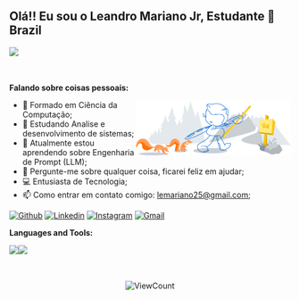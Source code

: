 ## Olá!! Eu sou o Leandro Mariano Jr, Estudante 🚀 Brazil
![](https://github.com/halfrost/halfrost/blob/master/icons/header_1.png)






<!-- Your badges
You can use the website to generate badges: https://shields.io/
-->

&nbsp;

<!-- Talking about you -->
**Falando sobre coisas pessoais:**

<!-- Any image aligned to the right. Beware the width -->
<img width="55%" align="right" alt="Github" src="https://github.com/leandro-25/leandro-25/blob/main/git-header.svg" />

- 🌱 Formado em Ciência da Computação;
- 🌱 Estudando Analise e desenvolvimento de sistemas;
- 🌱 Atualmente estou aprendendo sobre Engenharia de Prompt (LLM);
- 💬 Pergunte-me sobre qualquer coisa, ficarei feliz em ajudar;
- 💻 Entusiasta de Tecnologia;
- 📫 Como entrar em contato comigo: lemariano25@gmail.com;

[![Github](https://img.shields.io/badge/-Github-000?style=flat&logo=Github&logoColor=white)](https://github.com/leandro-25)
[![Linkedin](https://img.shields.io/badge/-LinkedIn-blue?style=flat&logo=Linkedin&logoColor=white)](https://www.linkedin.com/in/leandromarianojr/)
[![Instagram](https://img.shields.io/badge/-Instagram-c13584?style=flat&labelColor=c13584&logo=instagram&logoColor=white)](https://www.instagram.com/leandro.mariano.jr/)
[![Gmail](https://img.shields.io/badge/-Gmail-c14438?style=flat&logo=Gmail&logoColor=white)](mailto:contato.leandro-25@gmail.com)
<!--[![Outlook](https://img.shields.io/badge/-Outlook-0078D4?style=flat&logo=Microsoft-Outlook&logoColor=white)](mailto:murillo_comino@hotmail.com)-->

**Languages and Tools:** 


<img height="137px" src="https://github-readme-stats.vercel.app/api?username=leandro-25&hide_title=true&hide_border=true&show_icons=true&include_all_commits=true&count_private=true&line_height=21&text_color=000&icon_color=000&bg_color=0,ea6161,ffc64d,fffc4d,52fa5a&theme=graywhite" /><!-- wi*quL3fcV --><img height="137px" src="https://github-readme-stats.vercel.app/api/top-langs/?username=leandro-25&hide=html&hide_title=true&hide_border=true&layout=compact&langs_count=6&exclude_repo=comp426,Redventures-Movie-Quotes&text_color=000&icon_color=fff&bg_color=0,52fa5a,4dfcff,c64dff&theme=graywhite" />
<!-- Your github readme stats
You can use this api: https://github.com/anuraghazra/github-readme-stats
-->
<p>
  

  <!-- Your languages and tools. Be careful with the alignment. 
  You can use this sites to get logos: https://www.vectorlogo.zone or https://simpleicons.org/
  -->
  <code></code>
  <code></code>
  <code></code>
  <br />
</p>

<!-- Your hits or visitors
site: http://hits.dwyl.com or https://visitor-badge.glitch.me
Both apis are in trouble due to the number of requests, if you know any other to register visitors, great
-->
<p align="center">
  <img alt="ViewCount" src="https://views.whatilearened.today/views/github/leandro-25/leandro-25.svg" />
</p>


<!-- ## Support me 
-->



